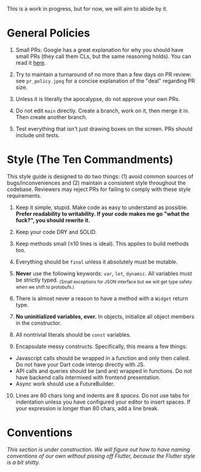 
This is a work in progress, but for now, we will aim to abide by it.

# General Policies

1. Small PRs: Google has a great explanation for why you should have small PRs (they call them CLs, but the same reasoning holds). You can read it [here](https://google.github.io/eng-practices/review/developer/small-cls.html).

2. Try to maintain a turnaround of no more than a few days on PR review: see `pr_policy.jpeg` for a concise explanation of the "deal" regarding PR size.

3. Unless it is literally the apocalypse, do not approve your own PRs.

4. Do not edit `main` directly. Create a branch, work on it, then merge it in. Then create another branch.

5. Test everything that isn't just drawing boxes on the screen. PRs should include unit tests.

# Style (The Ten Commandments)

This style guide is designed to do two things: (1) avoid common sources of bugs/inconveniences and (2) maintain a consistent style throughout the codebase. Reviewers may reject PRs for failing to comply with these style requirements.

1. Keep it simple, stupid. Make code as easy to understand as possible. **Prefer readability to writability. If your code makes me go "what the fuck?", you should rewrite it.**

2. Keep your code DRY and SOLID.

3. Keep methods small (≤10 lines is ideal). This applies to build methods too.

4. Everything should be `final` unless it absolutely must be mutable.

5. **Never** use the following keywords: `var`, `let`, `dynamic`. All variables must be strictly typed. <sub>(Small exceptions for JSON interface but we will get type safety when we shift to protobufs.)</sub>

6. There is almost never a reason to have a method with a `Widget` return type.

7. **No uninitialized variables, ever.** In objects, initialize all object members in the constructor.

8. All nontrivial literals should be `const` variables.

9. Encapsulate messy constructs. Specifically, this means a few things:
- Javascript calls should be wrapped in a function and only then called. Do not have your Dart code interop directly with JS.
- API calls and queries should be (and are) wrapped in functions. Do not have backend calls intermixed with frontend presentation.
- Async work should use a FutureBuilder.

10. Lines are 80 chars long and indents are 8 *spaces*. Do not use tabs for indentation unless you have configured your editor to insert spaces. If your expression is longer than 80 chars, add a line break.

# Conventions

*This section is under construction. We will figure out how to have naming conventions of our own without pissing off Flutter, because the Flutter style is a bit shitty.*


